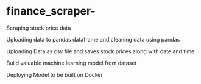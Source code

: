 # finance_scraper-
Scraping stock price data 

Uploading data to pandas dataframe and cleaning data using pandas 

Uploading Data as csv file and saves stock prices along with date and time 

Build valuable machine learning model from dataset 

Deploying Model to be built on Docker 
